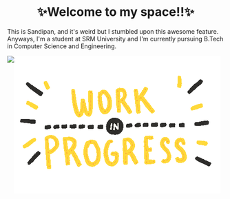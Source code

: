 <h1 align="center">✨Welcome to my space!!✨</h1>
<p>This is Sandipan, and it's weird but I stumbled upon this awesome feature. Anyways, I'm a student at SRM University and I'm currently pursuing B.Tech in Computer Science and Engineering.</p>

<img align="left" src="https://github-readme-stats.vercel.app/api?username=sandip2224&show_icons=true&theme=dracula&count_private=true" />

![](1.gif)
